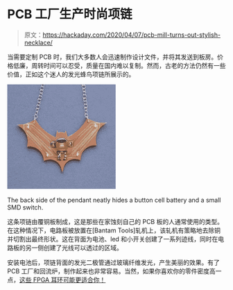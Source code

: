 # PCB 工厂生产时尚项链

> 原文：<https://hackaday.com/2020/04/07/pcb-mill-turns-out-stylish-necklace/>

当需要定制 PCB 时，我们大多数人会迅速制作设计文件，并将其发送到板房。价格低廉，周转时间可以忍受，质量在国内难以复制。然而，古老的方法仍然有一些价值，正如这个迷人的发光蜂鸟项链所展示的。

![](img/df68f2a2667f75bd6ae23eb944fd4609.png)

The back side of the pendant neatly hides a button cell battery and a small SMD switch.

这条项链由覆铜板制成，这是那些在家蚀刻自己的 PCB 板的人通常使用的类型。在这种情况下，电路板被放置在[Bantam Tools]轧机上，该轧机有策略地去除铜并切割出最终形状。这在背面为电池、led 和小开关创建了一系列迹线，同时在电路板的另一侧创建了光线可以透过的区域。

安装电池后，项链背面的发光二极管通过玻璃纤维发光，产生美丽的效果。有了 PCB 工厂和回流炉，制作起来也非常容易。当然，如果你喜欢你的零件密度高一点，[这些 FPGA 耳环可能更适合你！](https://hackaday.com/2019/05/24/a-stylish-pair-of-fpga-earrings/)